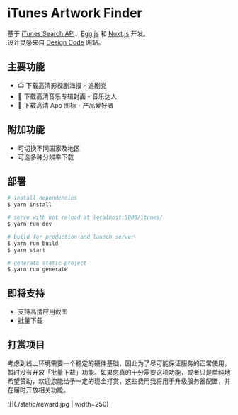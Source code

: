 # iTunes Artwork Finder

基于 [iTunes Search API](https://affiliate.itunes.apple.com/resources/documentation/itunes-store-web-service-search-api/)、[Egg.js](https://eggjs.org) 和 [Nuxt.js](https://zh.nuxtjs.org) 开发。  
设计灵感来自 [Design Code](https://designcode.io) 网站。

## 主要功能

- 📺 下载高清影视剧海报 - 追剧党
- 🎵 下载高清音乐专辑封面 - 音乐达人
- 📱 下载高清 App 图标 - 产品爱好者

## 附加功能

- 可切换不同国家及地区
- 可选多种分辨率下载

## 部署

```bash
# install dependencies
$ yarn install

# serve with hot reload at localhost:3000/itunes/
$ yarn run dev

# build for production and launch server
$ yarn run build
$ yarn start

# generate static project
$ yarn run generate
```

## 即将支持

- 支持高清应用截图
- 批量下载

## 打赏项目

考虑到线上环境需要一个稳定的硬件基础，因此为了尽可能保证服务的正常使用，暂时没有开放「批量下载」功能。如果您真的十分需要这项功能，或者只是单纯地希望赞助，欢迎您能给予一定的现金打赏，这些费用我将用于升级服务器配置，并在届时开放相关功能。

![](./static/reward.jpg | width=250)
